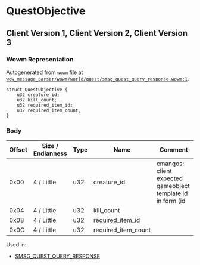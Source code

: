 # QuestObjective

## Client Version 1, Client Version 2, Client Version 3

### Wowm Representation

Autogenerated from `wowm` file at [`wow_message_parser/wowm/world/quest/smsg_quest_query_response.wowm:1`](https://github.com/gtker/wow_messages/tree/main/wow_message_parser/wowm/world/quest/smsg_quest_query_response.wowm#L1).
```rust,ignore
struct QuestObjective {
    u32 creature_id;
    u32 kill_count;
    u32 required_item_id;
    u32 required_item_count;
}
```
### Body

| Offset | Size / Endianness | Type | Name | Comment |
| ------ | ----------------- | ---- | ---- | ------- |
| 0x00 | 4 / Little | u32 | creature_id | cmangos: client expected gameobject template id in form (id|0x80000000) |
| 0x04 | 4 / Little | u32 | kill_count |  |
| 0x08 | 4 / Little | u32 | required_item_id |  |
| 0x0C | 4 / Little | u32 | required_item_count |  |


Used in:
* [SMSG_QUEST_QUERY_RESPONSE](smsg_quest_query_response.md)

